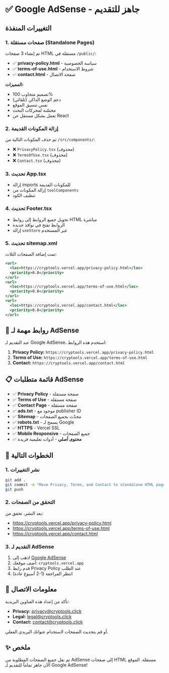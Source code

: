 # ✅ Google AdSense - جاهز للتقديم

## التغييرات المنفذة

### 1. صفحات مستقلة (Standalone Pages)
تم إنشاء 3 صفحات HTML مستقلة في `/public/`:

- ✅ **privacy-policy.html** - سياسة الخصوصية
- ✅ **terms-of-use.html** - شروط الاستخدام  
- ✅ **contact.html** - صفحة الاتصال

**المميزات:**
- تصميم متجاوب 100%
- دعم الوضع الداكن (تلقائي)
- نفس تنسيق الموقع
- محسّنة لمحركات البحث
- تعمل بشكل مستقل عن React

### 2. إزالة المكونات القديمة
تم حذف المكونات التالية من `/src/components/`:
- ❌ `PrivacyPolicy.tsx` (محذوف)
- ❌ `TermsOfUse.tsx` (محذوف)
- ❌ `Contact.tsx` (محذوف)

### 3. تحديث App.tsx
- إزالة imports للمكونات القديمة
- إزالة المكونات من `toolComponents`
- تنظيف الكود

### 4. تحديث Footer.tsx
- تحويل جميع الروابط إلى روابط HTML مباشرة
- الروابط تفتح في نوافذ جديدة
- إزالة `useStore` غير المستخدم

### 5. تحديث sitemap.xml
تمت إضافة الصفحات الثلاث:
```xml
<url>
  <loc>https://cryptools.vercel.app/privacy-policy.html</loc>
  <priority>0.8</priority>
</url>
<url>
  <loc>https://cryptools.vercel.app/terms-of-use.html</loc>
  <priority>0.8</priority>
</url>
<url>
  <loc>https://cryptools.vercel.app/contact.html</loc>
  <priority>0.8</priority>
</url>
```

## 🔗 روابط مهمة لـ AdSense

عند التقديم لـ Google AdSense، استخدم هذه الروابط:

1. **Privacy Policy:** `https://cryptools.vercel.app/privacy-policy.html`
2. **Terms of Use:** `https://cryptools.vercel.app/terms-of-use.html`
3. **Contact:** `https://cryptools.vercel.app/contact.html`

## 📋 قائمة متطلبات AdSense

- ✅ **Privacy Policy** - صفحة مستقلة
- ✅ **Terms of Use** - صفحة مستقلة
- ✅ **Contact Page** - صفحة مستقلة
- ✅ **ads.txt** - موجود مع publisher ID
- ✅ **Sitemap** - محدّث بجميع الصفحات
- ✅ **robots.txt** - يسمح لـ Google
- ✅ **HTTPS** - Vercel SSL
- ✅ **Mobile Responsive** - جميع الصفحات
- ✅ **محتوى أصلي** - أدوات تعليمية فريدة

## 🚀 الخطوات التالية

### 1. نشر التغييرات
```bash
git add .
git commit -m "Move Privacy, Terms, and Contact to standalone HTML pages for AdSense"
git push
```

### 2. التحقق من الصفحات
بعد النشر، تحقق من:
- https://cryptools.vercel.app/privacy-policy.html
- https://cryptools.vercel.app/terms-of-use.html
- https://cryptools.vercel.app/contact.html

### 3. التقديم لـ AdSense
1. اذهب إلى [Google AdSense](https://www.google.com/adsense)
2. أضف موقعك: `cryptools.vercel.app`
3. قدم رابط Privacy Policy عند الطلب
4. انتظر المراجعة (1-2 أسبوع عادة)

## 📧 معلومات الاتصال

تأكد من إعداد هذه العناوين البريدية:
- **Privacy:** privacy@cryptools.click
- **Legal:** legal@cryptools.click
- **Contact:** contact@cryptools.click

أو قم بتحديث الصفحات لاستخدام عنوانك البريدي الفعلي.

## ✨ ملخص

تم نقل جميع الصفحات المطلوبة من AdSense إلى صفحات HTML مستقلة. الموقع الآن جاهز تماماً للتقديم لـ Google AdSense!
